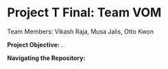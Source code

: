 # Project T Final: Team VOM
Team Members: Vikash Raja, Musa Jalis, Otto Kwon

**Project Objective:** .

**Navigating the Repository:** 
